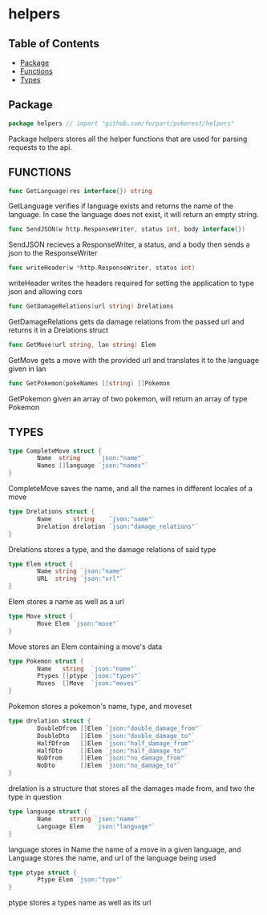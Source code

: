# helpers

## Table of Contents

- [Package](#package)
- [Functions](#functions)
- [Types](#types)

## Package

```go
package helpers // import "github.com/ferpart/pokerest/helpers"
```

Package helpers stores all the helper functions that are used for parsing
requests to the api.

## FUNCTIONS

```go
func GetLanguage(res interface{}) string
```

GetLanguage verifies if language exists and returns the name of the
language. In case the language does not exist, it will return an empty
string.

```go
func SendJSON(w http.ResponseWriter, status int, body interface{})
```

SendJSON recieves a ResponseWriter, a status, and a body then sends a json
to the ResponseWriter

```go
func writeHeader(w *http.ResponseWriter, status int)
```

writeHeader writes the headers required for setting the application to type json and allowing cors

```go
func GetDamageRelations(url string) Drelations
```

GetDamageRelations gets da damage relations from the passed url and returns
it in a Drelations struct

```go
func GetMove(url string, lan string) Elem
```

GetMove gets a move with the provided url and translates it to the language
given in lan

```go
func GetPokemon(pokeNames []string) []Pokemon
```

GetPokemon given an array of two pokemon, will return an array of type
Pokemon

## TYPES

```go
type CompleteMove struct {
        Name  string     `json:"name"`
        Names []language `json:"names"`
}
```

CompleteMove saves the name, and all the names in different locales of a
move

```go
type Drelations struct {
        Name      string    `json:"name"`
        Drelation drelation `json:"damage_relations"`
}
```

Drelations stores a type, and the damage relations of said type

```go
type Elem struct {
        Name string `json:"name"`
        URL  string `json:"url"`
}
```

Elem stores a name as well as a url

```go
type Move struct {
        Move Elem `json:"move"`
}
```

Move stores an Elem containing a move's data

```go
type Pokemon struct {
        Name   string  `json:"name"`
        Ptypes []ptype `json:"types"`
        Moves  []Move  `json:"moves"`
}
```

Pokemon stores a pokemon's name, type, and moveset

```go
type drelation struct {
        DoubleDfrom []Elem `json:"double_damage_from"`
        DoubleDto   []Elem `json:"double_damage_to"`
        HalfDfrom   []Elem `json:"half_damage_from"`
        HalfDto     []Elem `json:"half_damage_to"`
        NoDfrom     []Elem `json:"no_damage_from"`
        NoDto       []Elem `json:"no_damage_to"`
}
```

drelation is a structure that stores all the damages made from, and two the
type in question

```go
type language struct {
        Name     string `json:"name"`
        Language Elem   `json:"language"`
}
```

language stores in Name the name of a move in a given language, and Language
stores the name, and url of the language being used

```go
type ptype struct {
        Ptype Elem `json:"type"`
}
```

ptype stores a types name as well as its url
